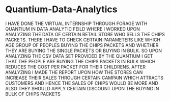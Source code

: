 # Quantium-Data-Analytics

I HAVE DONE THE VIRTUAL INTERNSHIP THROUGH FORAGE WITH QUANTIUM IN DATA ANALYTIC FEILD WHERE I WORKED UPON ANALYZING THE DATA OF CERTAIN RETAIL STORE WHO SELLS THE CHIPS PACKETS. THERE I HAVE TO CHECK CERTAIN PARAMETERS LIKE WHICH AGE GROUP OF PEOPLES BUYING THE CHIPS PACKETS AND WHETHER THEY ARE BUYING THE SINGLE PACKETS OR BUYING IN BULK. SO UPON ANALYZING THE CSV DATA SET PROVIDED BY THE QUANTIUM I GET THAT THE PEOPLE ARE BUYING THE CHIPS PACKETS IN BULK WHICH REDUCES THE COST PER PACKET FOR THEIR CHILDRENS. AFTER ANALYZING I MADE THE REPORT UPON HOW THE STORES CAN INCREASE THEIR SALES THROUGH CERTAIN CAMPAIN WHICH ATTRACTS CUSTOMERS AND HENCE THE SALES OF CHIPS WOULD BE MORE AND ALSO THEY SHOULD APPLY CERTAIN DISCOUNT UPON THE BUYING IN BULK OF CHIPS PACKETS
